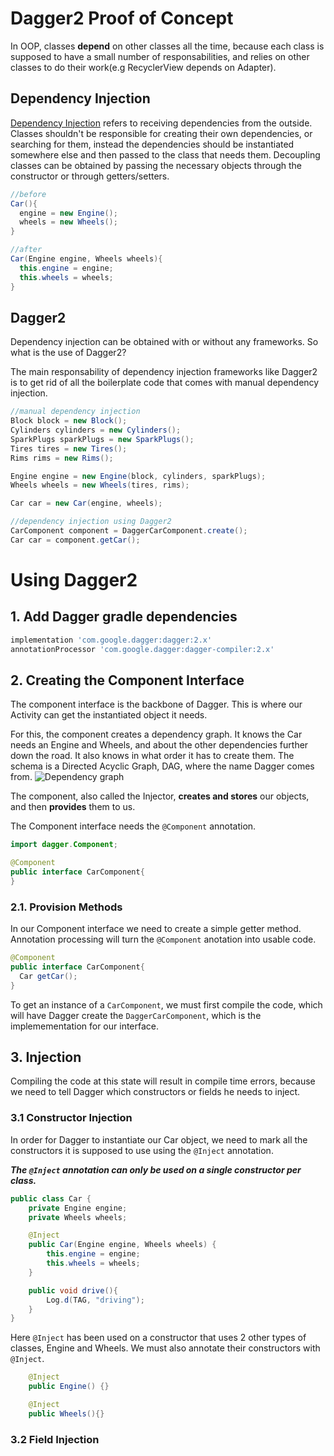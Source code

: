 # Dagger2 Proof of Concept
In OOP, classes **depend** on other classes all the time, because each class is supposed to have a small number of responsabilities, and relies on other classes to do their work(e.g RecyclerView depends on Adapter). 

## Dependency Injection
[Dependency Injection](https://www.freecodecamp.org/news/a-quick-intro-to-dependency-injection-what-it-is-and-when-to-use-it-7578c84fa88f/) refers to receiving dependencies from the outside. Classes shouldn't be responsible for creating their own dependencies, or searching for them, instead the dependencies should be instantiated somewhere else and then passed to the class that needs them.
Decoupling classes can be obtained by passing the necessary objects through the constructor or through getters/setters.
```java
//before
Car(){
  engine = new Engine();
  wheels = new Wheels();
}
```
```java
//after
Car(Engine engine, Wheels wheels){
  this.engine = engine;
  this.wheels = wheels;
}
```
## Dagger2 
Dependency injection can be obtained with or without any frameworks. So what is the use of Dagger2?

The main responsability of dependency injection frameworks like Dagger2 is to get rid of all the boilerplate code that comes with manual dependency injection.

```java
//manual dependency injection
Block block = new Block();
Cylinders cylinders = new Cylinders();
SparkPlugs sparkPlugs = new SparkPlugs();
Tires tires = new Tires();
Rims rims = new Rims();

Engine engine = new Engine(block, cylinders, sparkPlugs);
Wheels wheels = new Wheels(tires, rims);

Car car = new Car(engine, wheels);
```

```java
//dependency injection using Dagger2
CarComponent component = DaggerCarComponent.create();
Car car = component.getCar();
```

# Using Dagger2

## 1. Add Dagger gradle dependencies
```gradle
implementation 'com.google.dagger:dagger:2.x'
annotationProcessor 'com.google.dagger:dagger-compiler:2.x'
``` 

## 2. Creating the Component Interface
The component interface is the backbone of Dagger. This is where our Activity can get the instantiated object it needs.

For this, the component creates a dependency graph. It knows the Car needs an Engine and Wheels, and about the other dependencies further down the road. It also knows in what order it has to create them. The schema is a Directed Acyclic Graph, DAG, where the name Dagger comes from.
![Dependency graph](https://i.imgur.com/qZEmMQF.png)

The component, also called the Injector, **creates and stores** our objects, and then **provides** them to us.

The Component interface needs the `@Component` annotation.
```java
import dagger.Component; 

@Component
public interface CarComponent{
}
```

### 2.1. Provision Methods
In our Component interface we need to create a simple getter method. Annotation processing will turn the `@Component` anotation into usable code.
```java
@Component
public interface CarComponent{
  Car getCar();
}
```
To get an instance of a ```CarComponent```, we must first compile the code, which will have Dagger create the ```DaggerCarComponent```, which is the implemementation for our interface.

## 3. Injection

Compiling the code at this state will result in compile time errors, because we need to tell Dagger which constructors or fields he needs to inject.

### 3.1 Constructor Injection 
In order for Dagger to instantiate our Car object, we need to mark all the constructors it is supposed to use using the `@Inject` annotation.

***The `@Inject` annotation can only be used on a single constructor per class.***

```java
public class Car {
    private Engine engine;
    private Wheels wheels;

    @Inject
    public Car(Engine engine, Wheels wheels) {
        this.engine = engine;
        this.wheels = wheels;
    }

    public void drive(){
        Log.d(TAG, "driving");
    }
}
```
Here `@Inject` has been used on a constructor that uses 2 other types of classes, Engine and Wheels. We must also annotate their constructors with `@Inject`. 

```java
    @Inject
    public Engine() {}
```
```java
    @Inject
    public Wheels(){}
```
### 3.2 Field Injection

